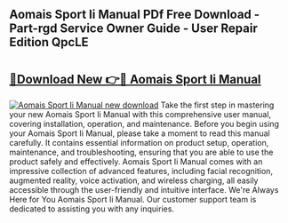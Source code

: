 ## Aomais Sport Ii Manual PDf Free Download - Part-rgd Service Owner Guide - User Repair Edition QpcLE

# <h2><a href="http://bc37464.oget.top/?id=Aomais+Sport+Ii+Manual">🔗Download New 👉🔴 Aomais Sport Ii Manual</a></h2>

[![Aomais Sport Ii Manual new download](https://i.imgur.com/5g1atiW.png)](http://bc37464.oget.top/?id=Aomais+Sport+Ii+Manual)
Take the first step in mastering your new Aomais Sport Ii Manual with this comprehensive user manual, covering installation, operation, and maintenance. Before you begin using your Aomais Sport Ii Manual, please take a moment to read this manual carefully. It contains essential information on product setup, operation, maintenance, and troubleshooting, ensuring that you are able to use the product safely and effectively. Aomais Sport Ii Manual comes with an impressive collection of advanced features, including facial recognition, augmented reality, voice activation, and wireless charging, all easily accessible through the user-friendly and intuitive interface. We're Always Here for You Aomais Sport Ii Manual. Our customer support team is dedicated to assisting you with any inquiries.
